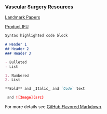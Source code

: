 ### Vascular Surgery Resources


[Landmark Papers](https://justincchoi.github.io/VSPapers/)

[Product IFU](https://justincchoi.github.io/ProductIFU/)


```markdown
Syntax highlighted code block

# Header 1
## Header 2
### Header 3

- Bulleted
- List

1. Numbered
2. List

**Bold** and _Italic_ and `Code` text

 and ![Image](src)
```

For more details see [GitHub Flavored Markdown](https://guides.github.com/features/mastering-markdown/).
